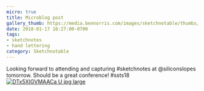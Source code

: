 ```yaml
---
micro: true
title: Microblog post
gallery_thumb: https://media.bennorris.com/images/sketchnotable/thumbs/silicon-slopes-2018-sketchnote-intro.jpg
date: 2018-01-17 16:27:00-0700
tags:
- sketchnotes
- hand lettering
category: Sketchnotable
---
```


Looking forward to attending and capturing #sketchnotes at @siliconslopes tomorrow. Should be a great conference! #ssts18 [![DTx5XIGVMAACa U jpg large](https://media.bennorris.com/images/sketchnotable/silicon-slopes-2018/silicon-slopes-2018-sketchnote-intro.jpg)](https://media.bennorris.com/images/sketchnotable/silicon-slopes-2018/silicon-slopes-2018-sketchnote-intro.jpg)